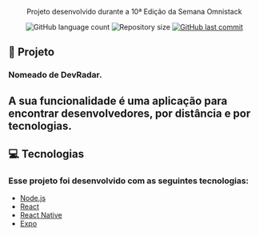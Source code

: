 
<p align="center">Projeto desenvolvido durante a 10ª Edição da Semana Omnistack</p>

<p align="center">
  <img alt="GitHub language count" src="https://img.shields.io/github/languages/count/amitcesar/semana-omnistack10">
  <img alt="Repository size" src="https://img.shields.io/github/repo-size/amitcesar/semana-omnistack10">

  <a href="https://github.com/amitcesar/semana-omnistack10/commits/master">
    <img alt="GitHub last commit" src="https://img.shields.io/github/last-commit/amitcesar/semana-omnistack10">
  </a>

</p>

## 🚧 Projeto

### Nomeado de DevRadar.
##  A sua funcionalidade é uma aplicação para encontrar desenvolvedores, por distância e por tecnologias.

## 💻 Tecnologias

### Esse projeto foi desenvolvido com as seguintes tecnologias:

- [Node.js](https://nodejs.org/en/)
- [React](https://reactjs.org)
- [React Native](https://facebook.github.io/react-native/)
-  [Expo](https://expo.io/)
